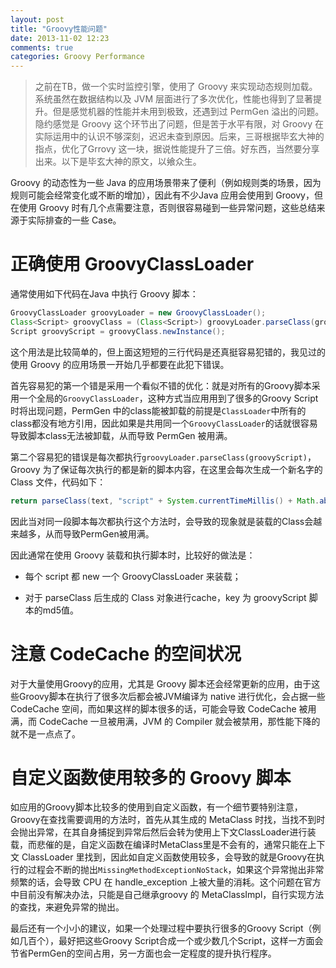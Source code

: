 ```yaml
---
layout: post
title: "Groovy性能问题"
date: 2013-11-02 12:23
comments: true
categories: Groovy Performance
---
```


>之前在TB，做一个实时监控引擎，使用了 Groovy 来实现动态规则加载。系统虽然在数据结构以及 JVM 层面进行了多次优化，性能也得到了显著提升。但是感觉机器的性能并未用到极致，还遇到过 PermGen 溢出的问题。隐约感觉是 Groovy 这个环节出了问题，但是苦于水平有限，对 Groovy 在实际运用中的认识不够深刻，迟迟未查到原因。后来，三哥根据毕玄大神的指点，优化了Grrovy 这一块，据说性能提升了三倍。好东西，当然要分享出来。以下是毕玄大神的原文，以飨众生。

Groovy 的动态性为一些 Java 的应用场景带来了便利（例如规则类的场景，因为规则可能会经常变化或不断的增加），因此有不少Java 应用会使用到 Groovy，但在使用 Groovy 时有几个点需要注意，否则很容易碰到一些异常问题，这些总结来源于实际排查的一些 Case。

<!-- more -->
 
# 正确使用 GroovyClassLoader

通常使用如下代码在Java 中执行 Groovy 脚本：

```java
GroovyClassLoader groovyLoader = new GroovyClassLoader();
Class<Script> groovyClass = (Class<Script>) groovyLoader.parseClass(groovyScript);
Script groovyScript = groovyClass.newInstance();
```

这个用法是比较简单的，但上面这短短的三行代码是还真挺容易犯错的，我见过的使用 Groovy 的应用场景一开始几乎都要在此犯下错误。
 
首先容易犯的第一个错是采用一个看似不错的优化：就是对所有的Groovy脚本采用一个全局的``GroovyClassLoader``，这种方式当应用用到了很多的Groovy Script时将出现问题，PermGen 中的class能被卸载的前提是``ClassLoader``中所有的class都没有地方引用，因此如果是共用同一个``GroovyClassLoader``的话就很容易导致脚本class无法被卸载，从而导致 PermGen 被用满。
 
第二个容易犯的错误是每次都执行``groovyLoader.parseClass(groovyScript)``，Groovy 为了保证每次执行的都是新的脚本内容，在这里会每次生成一个新名字的 Class 文件，代码如下：

```java
return parseClass(text, "script" + System.currentTimeMillis() + Math.abs(text.hashCode()) + ".groovy");
```

因此当对同一段脚本每次都执行这个方法时，会导致的现象就是装载的Class会越来越多，从而导致PermGen被用满。
 
因此通常在使用 Groovy 装载和执行脚本时，比较好的做法是：

- 每个 script 都 new 一个 GroovyClassLoader 来装载；

- 对于 parseClass 后生成的 Class 对象进行cache，key 为 groovyScript 脚本的md5值。
 
# 注意 CodeCache 的空间状况

对于大量使用Groovy的应用，尤其是 Groovy 脚本还会经常更新的应用，由于这些Groovy脚本在执行了很多次后都会被JVM编译为 native 进行优化，会占据一些 CodeCache 空间，而如果这样的脚本很多的话，可能会导致 CodeCache 被用满，而 CodeCache 一旦被用满，JVM 的 Compiler 就会被禁用，那性能下降的就不是一点点了。
 
# 自定义函数使用较多的 Groovy 脚本

如应用的Groovy脚本比较多的使用到自定义函数，有一个细节要特别注意，Groovy在查找需要调用的方法时，首先从其生成的 MetaClass 时找，当找不到时会抛出异常，在其自身捕捉到异常后然后会转为使用上下文ClassLoader进行装载，而悲催的是，自定义函数在编译时MetaClass里是不会有的，通常只能在上下文 ClassLoader 里找到，因此如自定义函数使用较多，会导致的就是Groovy在执行的过程会不断的抛出``MissingMethodExceptionNoStack``，如果这个异常抛出非常频繁的话，会导致 CPU 在 handle_exception 上被大量的消耗。这个问题在官方中目前没有解决办法，只能是自己继承groovy 的 MetaClassImpl，自行实现方法的查找，来避免异常的抛出。
 
最后还有一个小小的建议，如果一个处理过程中要执行很多的Groovy Script（例如几百个），最好把这些Groovy Script合成一个或少数几个Script，这样一方面会节省PermGen的空间占用，另一方面也会一定程度的提升执行程序。

